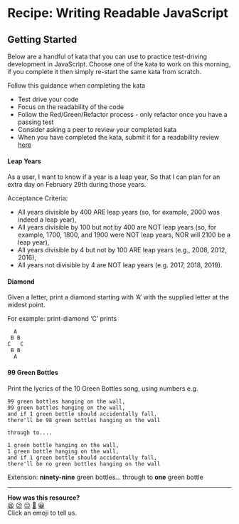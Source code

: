 # Recipe: Writing Readable JavaScript


## Getting Started

Below are a handful of kata that you can use to practice test-driving development in JavaScript. Choose one of the kata to work on this morning, if you complete it then simply re-start the same kata from scratch.

Follow this guidance when completing the kata
- Test drive your code
- Focus on the readability of the code
- Follow the Red/Green/Refactor process - only refactor once you have a passing test
- Consider asking a peer to review your completed kata
- When you have completed the kata, submit it for a readability review [here](https://docs.google.com/forms/d/e/1FAIpQLSc2hBDxS5BIB_skKn3fB0ER3chaotdktXlKjl1tqNkEy1ItWQ/viewform)

#### Leap Years

As a user, I want to know if a year is a leap year, So that I can plan for an extra day on February 29th during those years.

Acceptance Criteria:

- All years divisible by 400 ARE leap years (so, for example, 2000 was indeed a leap year),
- All years divisible by 100 but not by 400 are NOT leap years (so, for example, 1700, 1800, and 1900 were NOT leap years, NOR will 2100 be a leap year),
- All years divisible by 4 but not by 100 ARE leap years (e.g., 2008, 2012, 2016),
- All years not divisible by 4 are NOT leap years (e.g. 2017, 2018, 2019).

#### Diamond

Given a letter, print a diamond starting with ‘A’ with the supplied letter at the widest point.

For example: print-diamond ‘C’ prints

```
  A
 B B
C   C
 B B
  A
```

#### 99 Green Bottles

Print the lycrics of the 10 Green Bottles song, using numbers e.g. 

```
99 green bottles hanging on the wall,
99 green bottles hanging on the wall,
and if 1 green bottle should accidentally fall,
there'll be 98 green bottles hanging on the wall

through to....

1 green bottle hanging on the wall,
1 green bottle hanging on the wall,
and if 1 green bottle should accidentally fall,
there'll be no green bottles hanging on the wall
```

Extension: **ninety-nine** green bottles... through to **one** green bottle

<!-- BEGIN GENERATED SECTION DO NOT EDIT -->

---

**How was this resource?**  
[😫](https://airtable.com/shrUJ3t7KLMqVRFKR?prefill_Repository=course&prefill_File=goals/self_directed_learning/inquiry_projects/javascript_tdd_readability.md&prefill_Sentiment=😫) [😕](https://airtable.com/shrUJ3t7KLMqVRFKR?prefill_Repository=course&prefill_File=goals/self_directed_learning/inquiry_projects/javascript_tdd_readability.md&prefill_Sentiment=😕) [😐](https://airtable.com/shrUJ3t7KLMqVRFKR?prefill_Repository=course&prefill_File=goals/self_directed_learning/inquiry_projects/javascript_tdd_readability.md&prefill_Sentiment=😐) [🙂](https://airtable.com/shrUJ3t7KLMqVRFKR?prefill_Repository=course&prefill_File=goals/self_directed_learning/inquiry_projects/javascript_tdd_readability.md&prefill_Sentiment=🙂) [😀](https://airtable.com/shrUJ3t7KLMqVRFKR?prefill_Repository=course&prefill_File=goals/self_directed_learning/inquiry_projects/javascript_tdd_readability.md&prefill_Sentiment=😀)  
Click an emoji to tell us.

<!-- END GENERATED SECTION DO NOT EDIT -->
